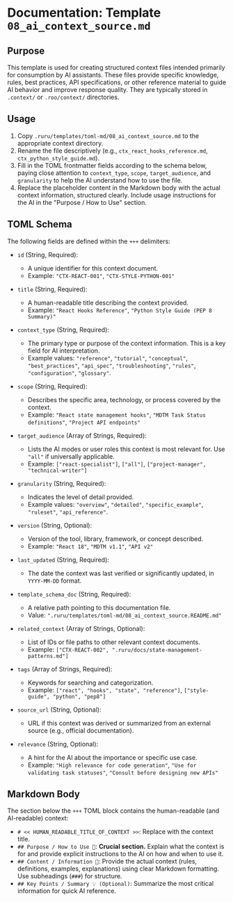 # Documentation: Template `08_ai_context_source.md`

## Purpose

This template is used for creating structured context files intended primarily for consumption by AI assistants. These files provide specific knowledge, rules, best practices, API specifications, or other reference material to guide AI behavior and improve response quality. They are typically stored in `.context/` or `.roo/context/` directories.

## Usage

1.  Copy `.ruru/templates/toml-md/08_ai_context_source.md` to the appropriate context directory.
2.  Rename the file descriptively (e.g., `ctx_react_hooks_reference.md`, `ctx_python_style_guide.md`).
3.  Fill in the TOML frontmatter fields according to the schema below, paying close attention to `context_type`, `scope`, `target_audience`, and `granularity` to help the AI understand how to use the file.
4.  Replace the placeholder content in the Markdown body with the actual context information, structured clearly. Include usage instructions for the AI in the "Purpose / How to Use" section.

## TOML Schema

The following fields are defined within the `+++` delimiters:

*   `id` (String, Required):
    *   A unique identifier for this context document.
    *   Example: `"CTX-REACT-001"`, `"CTX-STYLE-PYTHON-001"`

*   `title` (String, Required):
    *   A human-readable title describing the context provided.
    *   Example: `"React Hooks Reference"`, `"Python Style Guide (PEP 8 Summary)"`

*   `context_type` (String, Required):
    *   The primary type or purpose of the context information. This is a key field for AI interpretation.
    *   Example values: `"reference"`, `"tutorial"`, `"conceptual"`, `"best_practices"`, `"api_spec"`, `"troubleshooting"`, `"rules"`, `"configuration"`, `"glossary"`.

*   `scope` (String, Required):
    *   Describes the specific area, technology, or process covered by the context.
    *   Example: `"React state management hooks"`, `"MDTM Task Status definitions"`, `"Project API endpoints"`

*   `target_audience` (Array of Strings, Required):
    *   Lists the AI modes or user roles this context is most relevant for. Use `"all"` if universally applicable.
    *   Example: `["react-specialist"]`, `["all"]`, `["project-manager", "technical-writer"]`

*   `granularity` (String, Required):
    *   Indicates the level of detail provided.
    *   Example values: `"overview"`, `"detailed"`, `"specific_example"`, `"ruleset"`, `"api_reference"`.

*   `version` (String, Optional):
    *   Version of the tool, library, framework, or concept described.
    *   Example: `"React 18"`, `"MDTM v1.1"`, `"API v2"`

*   `last_updated` (String, Required):
    *   The date the context was last verified or significantly updated, in `YYYY-MM-DD` format.

*   `template_schema_doc` (String, Required):
    *   A relative path pointing to this documentation file.
    *   Value: `".ruru/templates/toml-md/08_ai_context_source.README.md"`

*   `related_context` (Array of Strings, Optional):
    *   List of IDs or file paths to other relevant context documents.
    *   Example: `["CTX-REACT-002", ".ruru/docs/state-management-patterns.md"]`

*   `tags` (Array of Strings, Required):
    *   Keywords for searching and categorization.
    *   Example: `["react", "hooks", "state", "reference"]`, `["style-guide", "python", "pep8"]`

*   `source_url` (String, Optional):
    *   URL if this context was derived or summarized from an external source (e.g., official documentation).

*   `relevance` (String, Optional):
    *   A hint for the AI about the importance or specific use case.
    *   Example: `"High relevance for code generation"`, `"Use for validating task statuses"`, `"Consult before designing new APIs"`

## Markdown Body

The section below the `+++` TOML block contains the human-readable (and AI-readable) context:

*   `# << HUMAN_READABLE_TITLE_OF_CONTEXT >>`: Replace with the context title.
*   `## Purpose / How to Use 🎯`: **Crucial section.** Explain what the context is for and provide explicit instructions to the AI on how and when to use it.
*   `## Content / Information 📝`: Provide the actual context (rules, definitions, examples, explanations) using clear Markdown formatting. Use subheadings (`###`) for structure.
*   `## Key Points / Summary 💡 (Optional)`: Summarize the most critical information for quick AI reference.
